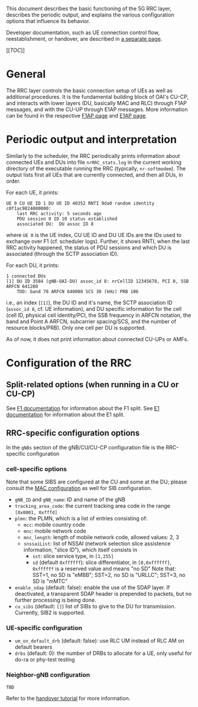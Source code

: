 This document describes the basic functioning of the 5G RRC layer, describes
the periodic output, and explains the various configuration options that
influence its behavior.

Developer documentation, such as UE connection control flow, reestablishment, or handover, are described in [a separate page](./rrc-dev.md).

[[_TOC_]]

# General

The RRC layer controls the basic connection setup of UEs as well as additional
procedures. It is the fundamental building block of OAI's CU-CP, and interacts
with lower layers (DU, basically MAC and RLC) through F1AP messages, and with
the CU-UP through E1AP messages. More information can be found in the
respective [F1AP page](../F1-design.md) and [E1AP page](../E1AP/E1-design.md).

# Periodic output and interpretation

Similarly to the scheduler, the RRC periodically prints information about
connected UEs and DUs into file `nrRRC_stats.log` in the current working
directory of the executable running the RRC (typically, `nr-softmodem`). The
output lists first all UEs that are currently connected, and then all DUs, in
order.

For each UE, it prints:

```
UE 0 CU UE ID 1 DU UE ID 40352 RNTI 9da0 random identity c0f1ac9824000000:
    last RRC activity: 5 seconds ago
    PDU session 0 ID 10 status established
    associated DU:  DU assoc ID 8
```

where `UE 0` is the UE index, CU UE ID and DU UE IDs are the IDs used to
exchange over F1 (cf. scheduler logs). Further, it shows RNTI, when the last
RRC activity happened, the status of PDU sessions and which DU is associated
(through the SCTP association ID).


For each DU, it prints:

```
1 connected DUs
[1] DU ID 3584 (gNB-OAI-DU) assoc_id 8: nrCellID 12345678, PCI 0, SSB ARFCN 641280
    TDD: band 78 ARFCN 640008 SCS 30 (kHz) PRB 106
```

i.e., an index (`[1]`), the DU ID and it's name, the SCTP association ID
(`assoc_id 8`, cf. UE information), and DU specific information for the cell
(cell ID, physical cell identity/PCI, the SSB frequency in ARFCN notation, the
band and Point A ARFCN, subcarrier spacing/SCS, and the number of resource
blocks/PRB). Only one cell per DU is supported.

As of now, it does not print information about connected CU-UPs or AMFs.

# Configuration of the RRC

## Split-related options (when running in a CU or CU-CP)

See [F1 documentation](../F1-design.md) for information about the F1 split.
See [E1 documentation](../E1AP/E1-design.md) for information about the E1 split.

## RRC-specific configuration options

In the `gNBs` section of the gNB/CU/CU-CP configuration file is the
RRC-specific configuration

### cell-specific options

Note that some SIBS are configured at the CU and some at the DU; please consult
the [MAC configuration](../MAC/mac-usage.md) as well for SIB configuration.

- `gNB_ID` and `gNB_name`: ID and name of the gNB
- `tracking_area_code`: the current tracking area code in the range `[0x0001,
  0xfffd]`
- `plmn`: the PLMN, which is a list of entries consisting of:
  - `mcc`: mobile country code
  - `mnc`: mobile network code
  - `mnc_length`: length of mobile network code, allowed values: 2, 3
  - `snssaiList`: list of NSSAI (network selection slice assistence
    information, "slice ID"), which itself consists in
    - `sst`: slice service type, in `[1,255]`
    - `sd` (default `0xffffff`): slice differentiator, in `[0,0xffffff]`,
      `0xffffff` is a reserved value and means "no SD"
    Note that: SST=1, no SD is "eMBB"; SST=2, no SD is "URLLC"; SST=3, no SD
    is "mMTC"
- `enable_sdap` (default: false): enable the use of the SDAP layer. If
  deactivated, a transparent SDAP header is prepended to packets, but no
  further processing is being done.
- `cu_sibs` (default: `[]`) list of SIBs to give to the DU for transmission.
  Currently, SIB2 is supported.

### UE-specific configuration

- `um_on_default_drb` (default: false): use RLC UM instead of RLC AM on default
  bearers
- `drbs` (default: 0): the number of DRBs to allocate for a UE, only useful for
  do-ra or phy-test testing

### Neighbor-gNB configuration

    TBD

Refer to the [handover tutorial](../handover-tutorial.md) for more information.
